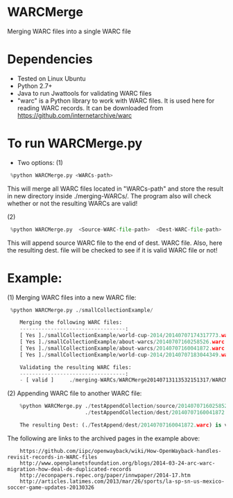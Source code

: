 WARCMerge
=========

Merging WARC files into a single WARC file 


Dependencies
==================
* Tested on Linux Ubuntu 
* Python 2.7+ 
* Java to run Jwattools for validating WARC files
* "warc" is a Python library to work with WARC files. It is used here for reading WARC records.
       It can be downloaded from https://github.com/internetarchive/warc

To run WARCMerge.py
=====================
* Two options:
(1)
```python
 %python WARCMerge.py <WARCs-path>
```

 This will merge all WARC files located in "WARCs-path" and store the result in new directory inside ./merging-WARCs/. The program also will check whether or not the resulting WARCs are valid!

(2) 
```python
 %python WARCMerge.py  <Source-WARC-file-path>  <Dest-WARC-file-path>
```

 This will append source WARC file to the end of dest. WARC file. Also, here the resulting dest. file will be checked to see if it is valid WARC file or not!

 
		
Example:
========

(1) Merging WARC files into a new WARC file:
```python
 %python WARCMerge.py ./smallCollectionExample/

	Merging the following WARC files: 
	----------------------------------: 
	[ Yes ]./smallCollectionExample/world-cup-2014/20140707174317773.warc
	[ Yes ]./smallCollectionExample/about-warcs/20140707160258526.warc
	[ Yes ]./smallCollectionExample/about-warcs/20140707160041872.warc
	[ Yes ]./smallCollectionExample/world-cup-2014/20140707183044349.warc

	Validating the resulting WARC files: 
	----------------------------------: 
	- [ valid ]     ./merging-WARCs/WARCMerge20140713113532151317/WARCMerge20140713113532152003.warc
```	

(2) Appending WARC file to another WARC file:
```python
	%python WARCMerge.py ./testAppendCollection/source/20140707160258526.warc 
	                     ./testAppendCollection/dest/20140707160041872.warc

	The resulting Dest: (./TestAppend/dest/20140707160041872.warc) is valid WARC file
```



The following are links to the archived pages in the example above:
```	
	https://github.com/iipc/openwayback/wiki/How-OpenWayback-handles-revisit-records-in-WARC-files
	http://www.openplanetsfoundation.org/blogs/2014-03-24-arc-warc-migration-how-deal-de-duplicated-records
	http://econpapers.repec.org/paper/innwpaper/2014-17.htm
	http://articles.latimes.com/2013/mar/26/sports/la-sp-sn-us-mexico-soccer-game-updates-20130326	
```	
